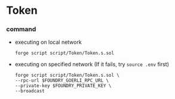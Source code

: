 # Token
### command
- executing on local network
    ```
    forge script script/Token/Token.s.sol
    ```
- executing on specified network (If it fails, try `source .env` first)
    ```
    forge script script/Token/Token.s.sol \
    --rpc-url $FOUNDRY_GOERLI_RPC_URL \
    --private-key $FOUNDRY_PRIVATE_KEY \
    --broadcast
    ```